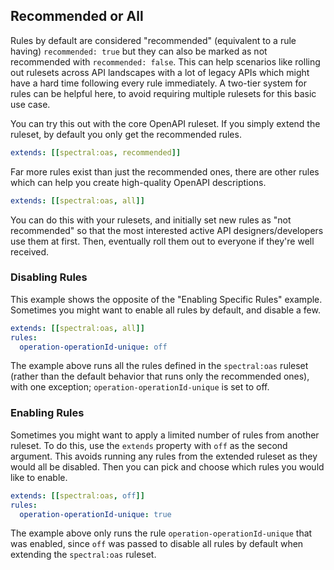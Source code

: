## Recommended or All

Rules by default are considered "recommended" (equivalent to a rule having) `recommended: true` but they can also be marked as not recommended with `recommended: false`. This can help scenarios like rolling out rulesets across API landscapes with a lot of legacy APIs which might have a hard time following every rule immediately. A two-tier system for rules can be helpful here, to avoid requiring multiple rulesets for this basic use case.

You can try this out with the core OpenAPI ruleset. If you simply extend the ruleset, by default you only get the recommended rules.

```yaml
extends: [[spectral:oas, recommended]]
```

Far more rules exist than just the recommended ones, there are other rules which can help you create high-quality OpenAPI descriptions.

```yaml
extends: [[spectral:oas, all]]
```

You can do this with your rulesets, and initially set new rules as "not recommended" so that the most interested active API designers/developers use them at first. Then, eventually roll them out to everyone if they're well received.

### Disabling Rules

This example shows the opposite of the "Enabling Specific Rules" example. Sometimes you might want to enable all rules by default, and disable a few.

```yaml
extends: [[spectral:oas, all]]
rules:
  operation-operationId-unique: off
```

The example above runs all the rules defined in the `spectral:oas` ruleset (rather than the default behavior that runs only the recommended ones), with one exception; `operation-operationId-unique` is set to off.

### Enabling Rules

Sometimes you might want to apply a limited number of rules from another ruleset. To do this, use the `extends` property with `off` as the second argument. This avoids running any rules from the extended ruleset as they would all be disabled. Then you can pick and choose which rules you would like to enable.

```yaml
extends: [[spectral:oas, off]]
rules:
  operation-operationId-unique: true
```

The example above only runs the rule `operation-operationId-unique` that was enabled, since `off` was passed to disable all rules by default when extending the `spectral:oas` ruleset.
